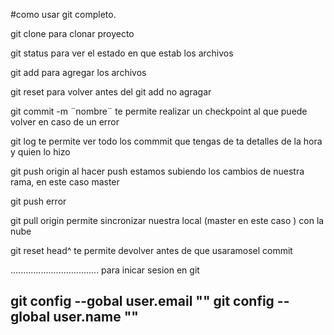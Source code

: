 #como usar git completo.

git clone para clonar proyecto 

git status para ver el estado en que estab los archivos

git add para agregar los archivos


git reset para volver antes del git add no agragar

git commit -m  ¨nombre¨ te permite realizar un checkpoint al que puede volver en caso de un error 

git log te permite ver todo los commmit que tengas de ta detalles de la hora y quien lo hizo 

git push origin <rama> al  hacer push estamos subiendo los cambios de nuestra rama, en este caso master 

git push error

git pull origin <rama> permite sincronizar nuestra local (master en este caso ) con la nube

git reset head^ te permite devolver antes de que usaramosel commit 


...................................
para inicar sesion en git  

git config --gobal user.email ""
git config --global user.name ""
------------------------------------------


